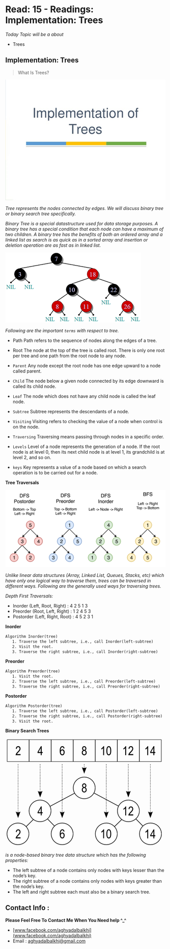 # Read: 15 - Readings: Implementation: Trees

*Today Topic will be a about*
- Trees

## Implementation: Trees

> What Is Trees?

![trees](images/implementation-of-trees-1-638.jpg)


*Tree represents the nodes connected by edges. We will discuss binary tree or binary search tree specifically.*

*Binary Tree is a special datastructure used for data storage purposes. A binary tree has a special condition that each node can have a maximum of two children. A binary tree has the benefits of both an ordered array and a linked list as search is as quick as in a sorted array and insertion or deletion operation are as fast as in linked list.*

![trees](images/RedBlackTree.png)


*Following are the important `terms` with respect to tree.*

- Path Path refers to the sequence of nodes along the edges of a tree.

- Root The node at the top of the tree is called root. There is only one root per tree and one path from the root node to any node.

- `Parent` Any node except the root node has one edge upward to a node called parent.

- `Child` The node below a given node connected by its edge downward is called its child node.

- `Leaf` The node which does not have any child node is called the leaf node.

- `Subtree` Subtree represents the descendants of a node.

- `Visiting` Visiting refers to checking the value of a node when control is on the node.

- `Traversing` Traversing means passing through nodes in a specific order.

- `Levels` Level of a node represents the generation of a node. If the root node is at level 0, then its next child node is at level 1, its grandchild is at level 2, and so on.

- `keys` Key represents a value of a node based on which a search operation is to be carried out for a node.

**Tree Traversals**

![trees](images/145_transverse.png)


*Unlike linear data structures (Array, Linked List, Queues, Stacks, etc) which have only one logical way to traverse them, trees can be traversed in different ways. Following are the generally used ways for traversing trees.*

*Depth First Traversals:* 
* Inorder (Left, Root, Right) : 4 2 5 1 3
* Preorder (Root, Left, Right) : 1 2 4 5 3
* Postorder (Left, Right, Root) : 4 5 2 3 1

**Inorder**
```
Algorithm Inorder(tree)
   1. Traverse the left subtree, i.e., call Inorder(left-subtree)
   2. Visit the root.
   3. Traverse the right subtree, i.e., call Inorder(right-subtree)

```
**Preorder**
```
Algorithm Preorder(tree)
   1. Visit the root.
   2. Traverse the left subtree, i.e., call Preorder(left-subtree)
   3. Traverse the right subtree, i.e., call Preorder(right-subtree) 

```
**Postorder**
```
Algorithm Postorder(tree)
   1. Traverse the left subtree, i.e., call Postorder(left-subtree)
   2. Traverse the right subtree, i.e., call Postorder(right-subtree)
   3. Visit the root.
```
**Binary Search Trees**

![trees](images/bstArray2Tree.png)

*is a node-based binary tree data structure which has the following properties:*
- The left subtree of a node contains only nodes with keys lesser than the node’s key.
- The right subtree of a node contains only nodes with keys greater than the node’s key.
- The left and right subtree each must also be a binary search tree.


## Contact Info : 
**Please Feel Free To Contact Me When You Need help ^_^**
* [www.facebook.com/aghyadalbalkhi](www.facebook.com/aghyadalbalkhi)
* Email : aghyadalbalkhi@gmail.com
